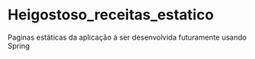 # Heigostoso_receitas_estatico
 Paginas estáticas da aplicação á ser desenvolvida futuramente usando Spring
